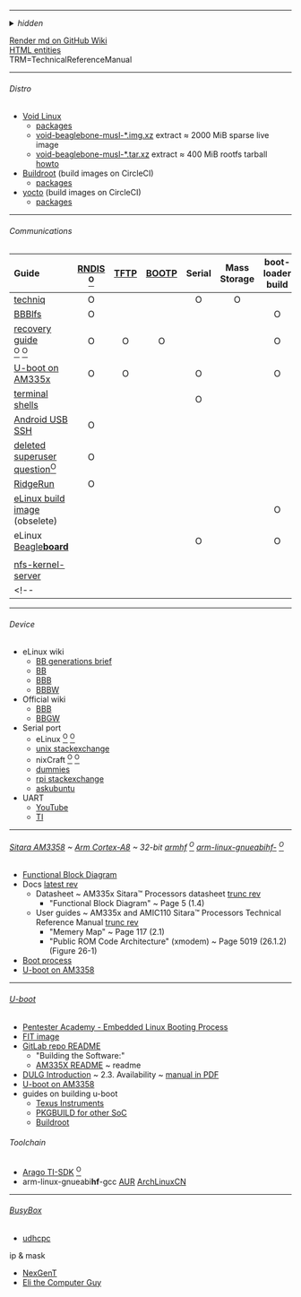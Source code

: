 
---

<details><summary><i>hidden</i></summary>

Future
```
Buildroot Linux on Lattice ECP5 via yosys+prjtrellis+nextpnr

ReFirmLabs/binwalk firmware analysis tool

U-boot on x86
https://www.denx.de/wiki/U-Boot/X86

https://elinux.org/BeagleBoardAngstrom
```

misc
```
txt -> md
pacman -Qttq | grep python | sudo pacman -Rc -

Render README with tools & stylesheets from GitHub 
https://github.com/sindresorhus/generate-github-markdown-css
https://github.com/github/markup
echo "readme.md" | entr -cnp "..."

tail --follow

Libreboot
‌‌‎sop8 clip 燒錄夾 (+ch341a)

GitHub Flavored Markdown html entity whitelist
https://github.com/jch/html-pipeline/blob/master/lib/html/pipeline/sanitization_filter.rb#L67

grab telegram saved messages
```
</details>

[Render md on GitHub Wiki](https://github.com/Un1Gfn/empty/wiki/_new)  
[HTML entities](http://www.amp-what.com/)  
TRM=TechnicalReferenceManual

---

###### Distro
* [Void Linux](https://voidlinux.org/)
  * [packages](https://voidlinux.org/packages/)
  * [void-beaglebone-musl-\*.img.xz](https://a-hel-fi.m.voidlinux.org/live/current/) extract &asymp; 2000 MiB sparse live image
  * [void-beaglebone-musl-\*.tar.xz](https://a-hel-fi.m.voidlinux.org/live/current/) extract &asymp; 400 MiB rootfs tarball [howto](https://wiki.voidlinux.org/Beaglebone)
* [Buildroot](https://buildroot.org/) (build images on CircleCI)
  * [packages](https://git.busybox.net/buildroot/tree/package)
* [yocto](https://www.yoctoproject.org/) (build images on CircleCI)
  * [packages](https://layers.openembedded.org/layerindex/branch/master/recipes/)

---

###### Communications
<!-- Guide RNDIS TFTP BOOTP Serial Mass bootloader kernel userspace NFS SSH-->
|Guide|[RNDIS](https://en.wikipedia.org/wiki/RNDIS)<br>[<sup>O</sup>](https://en.wikipedia.org/wiki/Ethernet_over_USB)|[TFTP](https://en.wikipedia.org/wiki/Trivial_File_Transfer_Protocol)|[BOOTP](https://en.wikipedia.org/wiki/Bootstrap_Protocol)|Serial|Mass<br>Storage|boot-<br>loader<br>build|kernel<br>build|user-<br>space<br>build|NFS|SSH|
|:-|:-:|:-:|:-:|:-:|:-:|:-:|:-:|:-:|:-:|:-:|
|[techniq](https://github.com/techniq/wiki/wiki/Linux-USB-Gadget-API)|O|||O|O||||||
|[BBBlfs](https://github.com/ungureanuvladvictor/BBBlfs)|O|||||O|O|O|||
|[recovery guide](https://elinux.org/AM335x_recovery)<br>[<sup>O</sup>](https://www.barebox.org/) [<sup>O</sup>](https://www.pengutronix.de/en/software/barebox.html)|O|O|O|||O|||||
|[U-boot on AM335x](https://processors.wiki.ti.com/index.php/AM335x_U-Boot_User's_Guide)|O|O||O||O|||O||
|[terminal shells](https://elinux.org/Beagleboard:Terminal_Shells)||||O||||||O|
|[Android USB SSH](https://stackoverflow.com/questions/44926644/control-beaglebone-black-linux-with-android-smartphone-through-usb-cable)|O|||||||||O|
|[deleted superuser question](https://superuser.com/questions/1529130/linux-tethering-ethernet-over-usb-network-device-usb0-not-exposed-after-loading)[<sup>O</sup>](https://github.com/techniq/wiki/wiki/Linux-USB-Gadget-API#network-g_ether)|O||||||||||
|[RidgeRun](https://developer.ridgerun.com/wiki/index.php/How_to_use_USB_device_networking)|O||||||||O||
|[eLinux build image](https://elinux.org/Beagleboard:BeagleBoneBlack_Rebuilding_Software_Image) (obselete)||||||O|O|O|||
|eLinux<br>[Beagle**board**](https://elinux.org/BeagleBoard_Community)||||O||O|O||||
||||||||||||
|[nfs-kernel-server](https://bootlin.com/blog/tftp-nfs-booting-beagle-bone-black-wireless-pocket-beagle)|||||||||||
<!-- |||||||||||| -->


---

###### Device
* eLinux wiki
  * [BB generations brief](https://elinux.org/BeagleBone_Community)
  * [BB](https://elinux.org/BeagleBoard_Community)
  * [BBB](https://elinux.org/Beagleboard:BeagleBoneBlack)
  * [BBBW](https://elinux.org/Beagleboard:BeagleBoneBlackWireless)
* Official wiki
  * [BBB](https://github.com/beagleboard/beaglebone-black/wiki/System-Reference-Manual)
  * [BBGW](http://wiki.seeedstudio.com/BeagleBone_Green_Wireless/#specification)
* Serial port
  * eLinux [<sup>O</sup>](https://elinux.org/Beagleboard:BeagleBone_Black_Serial) [<sup>O</sup>](https://elinux.org/Beagleboard:Terminal_Shells#Serial_Connect)
  * [unix stackexchange](https://unix.stackexchange.com/questions/22545/how-to-connect-to-a-serial-port-as-simple-as-using-ssh)
  * nixCraft [<sup>O</sup>](https://www.cyberciti.biz/faq/find-out-linux-serial-ports-with-setserial/) [<sup>O</sup>](https://www.cyberciti.biz/hardware/5-linux-unix-commands-for-connecting-to-the-serial-console/)
  * [dummies](https://www.dummies.com/computers/beaglebone/how-to-connect-the-beaglebone-black-via-serial-over-usb/)
  * [rpi stackexchange](https://raspberrypi.stackexchange.com/a/15825/71791)
  * [askubuntu](https://askubuntu.com/a/474560/634976)
* UART
  * [YouTube](https://www.youtube.com/watch?v=3y1LMNPoaJI)
  * [TI](https://processors.wiki.ti.com/index.php/AM335x_U-Boot_User's_Guide#Boot_Over_UART)

---

###### [Sitara AM3358](http://www.ti.com/product/AM3358) ~ [Arm Cortex-A8](https://en.wikipedia.org/wiki/ARM_Cortex-A8) ~ 32-bit [armhf](https://wiki.debian.org/ArmHardFloatPort#Supported_devices) [<sup>O</sup>](https://wiki.debian.org/ArmEabiPort) [arm-linux-gnueabihf-](https://wiki.debian.org/ArmHardFloatPort#Rationale) [<sup>O</sup>](https://processors.wiki.ti.com/index.php/AM335x_U-Boot_User's_Guide#Prerequisite)
* [Functional Block Diagram](http://www.ti.com/data-sheets/diagram.tsp?genericPartNumber=AM3358&diagramId=SPRS717K)
* Docs [latest rev](http://www.ti.com/product/AM3358/technicaldocuments)
  * Datasheet ~ AM335x Sitara™ Processors datasheet [trunc rev](http://www.ti.com/lit/gpn/am3358)
    * "Functional Block Diagram" ~ Page 5 (1.4)
  * User guides ~ AM335x and AMIC110 Sitara™ Processors Technical Reference Manual [trunc rev](http://www.ti.com/lit/pdf/spruh73)
    * "Memery Map" ~ Page 117 (2.1)
    * "Public ROM Code Architecture" (xmodem) ~ Page 5019 (26.1.2) (Figure 26-1)
* [Boot process](https://processors.wiki.ti.com/index.php/AM335x_board_bringup_tips)
* [U-boot on AM3358](https://processors.wiki.ti.com/index.php/AM335x_U-Boot_User's_Guide)

---

###### [U-boot](https://www.denx.de/wiki/U-Boot)
* [Pentester Academy - Embedded Linux Booting Process](https://www.youtube.com/watch?v=DV5S_ZSdK0s)
* [FIT image](https://elinux.org/images/f/f4/Elc2013_Fernandes.pdf)
* [GitLab repo README](https://gitlab.denx.de/u-boot)
  * "Building the Software:"
  * [AM335X README](https://gitlab.denx.de/u-boot/u-boot/tree/master/board/ti/am335x) ~ readme
* [DULG Introduction](https://www.denx.de/wiki/view/DULG/Introduction) ~ 2.3. Availability ~ [manual in PDF](http://www.denx.de/wiki/publish/DULG/DULG-canyonlands.pdf)
* [U-boot on AM3358](https://processors.wiki.ti.com/index.php/AM335x_U-Boot_User's_Guide)
* guides on building u-boot
  * [Texus Instruments](https://processors.wiki.ti.com/index.php/AM335x_U-Boot_User's_Guide)
  * [PKGBUILD for other SoC](https://aur.archlinux.org/packages/?O=0&SeB=nd&K=u-boot&outdated=&SB=n&SO=a&PP=50&do_Search=Go)
  * [Buildroot](https://git.busybox.net/buildroot/tree/board/beaglebone/readme.txt)

###### Toolchain
* [Arago TI-SDK](http://arago-project.org/wiki/index.php/Setting_Up_Build_Environment) [<sup>O</sup>](https://processors.wiki.ti.com/index.php/AM335x_U-Boot_User's_Guide#Prerequisite)
* arm-linux-gnueabi**hf**-gcc [AUR](https://aur.archlinux.org/packages/arm-linux-gnueabihf-gcc/) [ArchLinuxCN](https://github.com/archlinuxcn/repo/tree/master/archlinuxcn/arm-linux-gnueabihf-gcc)

---

###### [BusyBox](https://www.busybox.net/)
* [udhcpc](https://en.wikipedia.org/wiki/Udhcpc)


ip & mask
* [NexGenT](https://www.youtube.com/watch?v=ddM9AcreVqY&list=PLl9NdZbdtA0wK8OIgttkScKRxcMkvoev_)
* [Eli the Computer Guy](https://www.youtube.com/watch?v=EkNq4TrHP_U)

